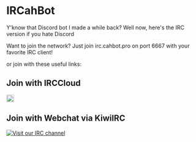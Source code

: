 # IRCahBot
Y'know that Discord bot I made a while back? Well now, here's the IRC version if you hate Discord

Want to join the network? Just join irc.cahbot.pro on port 6667 with your favorite IRC client!

or join with these useful links:

## Join with IRCCloud
<a href="https://www.irccloud.com/invite?channel=%23general&amp;hostname=irc.cahbot.pro&amp;port=6667" target="_blank"><img src="https://img.shields.io/badge/IRC-%23general-1e72ff.svg?style=flat"  height="20"></a>

## Join with Webchat via KiwiIRC

[![Visit our IRC channel](https://kiwiirc.com/buttons/irc.cahbot.pro/general.png)](https://kiwiirc.com/client/irc.cahbot.pro/#general)

